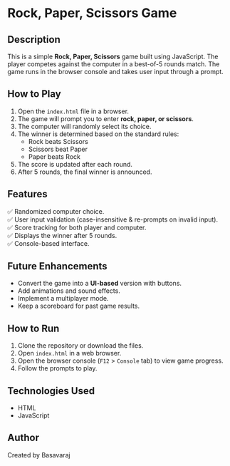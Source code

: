 # Rock, Paper, Scissors Game

## Description
This is a simple **Rock, Paper, Scissors** game built using JavaScript. The player competes against the computer in a best-of-5 rounds match. The game runs in the browser console and takes user input through a prompt.

## How to Play
1. Open the `index.html` file in a browser.
2. The game will prompt you to enter **rock, paper, or scissors**.
3. The computer will randomly select its choice.
4. The winner is determined based on the standard rules:
   - Rock beats Scissors
   - Scissors beat Paper
   - Paper beats Rock
5. The score is updated after each round.
6. After 5 rounds, the final winner is announced.

## Features
✅ Randomized computer choice.  
✅ User input validation (case-insensitive & re-prompts on invalid input).  
✅ Score tracking for both player and computer.  
✅ Displays the winner after 5 rounds.  
✅ Console-based interface.  

## Future Enhancements
- Convert the game into a **UI-based** version with buttons.
- Add animations and sound effects.
- Implement a multiplayer mode.
- Keep a scoreboard for past game results.

## How to Run
1. Clone the repository or download the files.
2. Open `index.html` in a web browser.
3. Open the browser console (`F12` > `Console` tab) to view game progress.
4. Follow the prompts to play.

## Technologies Used
- HTML
- JavaScript

## Author
Created by Basavaraj

